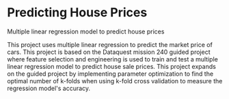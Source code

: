 # Predicting House Prices
Multiple linear regression model to predict house prices

This project uses multiple linear regression to predict the market price of cars. This project is based on the Dataquest mission 240 guided project where feature selection and engineering is used to train and test a multiple linear regression model to predict house sale prices. This project expands on the guided project by implementing parameter optimization to find the optimal number of k-folds when using k-fold cross validation to measure the regression model's accuracy. 
